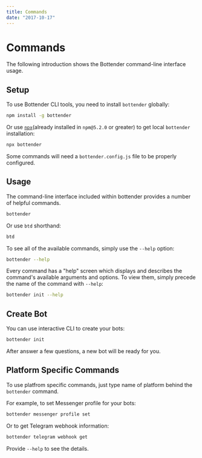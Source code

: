 ```yaml
---
title: Commands
date: "2017-10-17"
---
```


# Commands

The following introduction shows the Bottender command-line interface usage.

## Setup

To use Bottender CLI tools, you need to install `bottender` globally:

```sh
npm install -g bottender
```

Or use [`npx`](https://medium.com/@maybekatz/introducing-npx-an-npm-package-runner-55f7d4bd282b)(already installed in `npm@5.2.0` or greater) to get local `bottender` installation:

```sh
npx bottender 
```

Some commands will need a `bottender.config.js` file to be properly configured.

## Usage

The command-line interface included within bottender provides a number of helpful commands.

```sh
bottender
```

Or use `btd` shorthand:

```sh
btd
```

To see all of the available commands, simply use the `--help` option:

```sh
bottender --help
```

Every command has a "help" screen which displays and describes the command's available arguments and options. To view them, simply precede the name of the command with `--help`:

```sh
bottender init --help
```

## Create Bot

You can use interactive CLI to create your bots:

```sh
bottender init
```

After answer a few questions, a new bot will be ready for you. 

## Platform Specific Commands

To use platfrom specific commands, just type name of platform behind the `bottender` command.

For example, to set Messenger profile for your bots:

```sh
bottender messenger profile set
```

Or to get Telegram webhook information:

```sh
bottender telegram webhook get
```

Provide `--help` to see the details.
